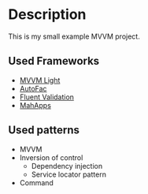 # Description

This is my small example MVVM project.

## Used Frameworks

- [MVVM Light](http://www.mvvmlight.net/)
- [AutoFac](https://autofac.org/)
- [Fluent Validation](https://github.com/JeremySkinner/FluentValidation)
- [MahApps](http://mahapps.com/)

## Used patterns

- MVVM
- Inversion of control
  - Dependency injection
  - Service locator pattern
- Command
